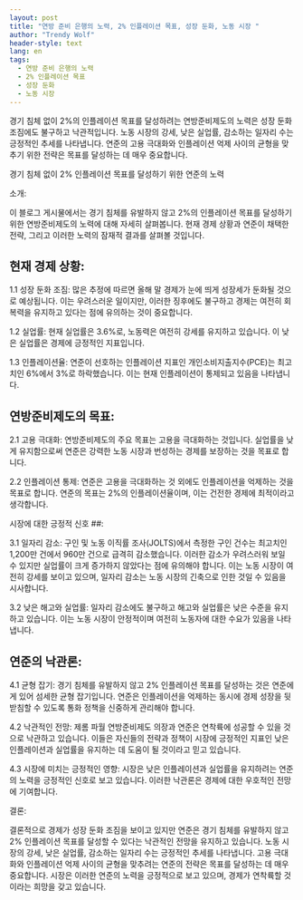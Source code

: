 ```yaml
---
layout: post
title: "연방 준비 은행의 노력, 2% 인플레이션 목표, 성장 둔화, 노동 시장 "
author: "Trendy Wolf"
header-style: text
lang: en
tags:
  - 연방 준비 은행의 노력
  - 2% 인플레이션 목표
  - 성장 둔화
  - 노동 시장
---
```


경기 침체 없이 2%의 인플레이션 목표를 달성하려는 연방준비제도의 노력은 성장 둔화 조짐에도 불구하고 낙관적입니다. 노동 시장의 강세, 낮은 실업률, 감소하는 일자리 수는 긍정적인 추세를 나타냅니다. 연준의 고용 극대화와 인플레이션 억제 사이의 균형을 맞추기 위한 전략은 목표를 달성하는 데 매우 중요합니다.

경기 침체 없이 2% 인플레이션 목표를 달성하기 위한 연준의 노력

소개:

이 블로그 게시물에서는 경기 침체를 유발하지 않고 2%의 인플레이션 목표를 달성하기 위한 연방준비제도의 노력에 대해 자세히 살펴봅니다. 현재 경제 상황과 연준이 채택한 전략, 그리고 이러한 노력의 잠재적 결과를 살펴볼 것입니다. 

## 현재 경제 상황:

1.1 성장 둔화 조짐: 많은 추정에 따르면 올해 말 경제가 눈에 띄게 성장세가 둔화될 것으로 예상됩니다. 이는 우려스러운 일이지만, 이러한 징후에도 불구하고 경제는 여전히 회복력을 유지하고 있다는 점에 유의하는 것이 중요합니다.

1.2 실업률: 현재 실업률은 3.6%로, 노동력은 여전히 강세를 유지하고 있습니다. 이 낮은 실업률은 경제에 긍정적인 지표입니다.

1.3 인플레이션율: 연준이 선호하는 인플레이션 지표인 개인소비지출지수(PCE)는 최고치인 6%에서 3%로 하락했습니다. 이는 현재 인플레이션이 통제되고 있음을 나타냅니다. 

## 연방준비제도의 목표:

2.1 고용 극대화: 연방준비제도의 주요 목표는 고용을 극대화하는 것입니다. 실업률을 낮게 유지함으로써 연준은 강력한 노동 시장과 번성하는 경제를 보장하는 것을 목표로 합니다.

2.2 인플레이션 통제: 연준은 고용을 극대화하는 것 외에도 인플레이션을 억제하는 것을 목표로 합니다. 연준의 목표는 2%의 인플레이션율이며, 이는 건전한 경제에 최적이라고 생각합니다. 

시장에 대한 긍정적 신호 ##:

3.1 일자리 감소: 구인 및 노동 이직률 조사(JOLTS)에서 측정한 구인 건수는 최고치인 1,200만 건에서 960만 건으로 급격히 감소했습니다. 이러한 감소가 우려스러워 보일 수 있지만 실업률이 크게 증가하지 않았다는 점에 유의해야 합니다. 이는 노동 시장이 여전히 강세를 보이고 있으며, 일자리 감소는 노동 시장의 긴축으로 인한 것일 수 있음을 시사합니다.

3.2 낮은 해고와 실업률: 일자리 감소에도 불구하고 해고와 실업률은 낮은 수준을 유지하고 있습니다. 이는 노동 시장이 안정적이며 여전히 노동자에 대한 수요가 있음을 나타냅니다. 

## 연준의 낙관론:

4.1 균형 잡기: 경기 침체를 유발하지 않고 2% 인플레이션 목표를 달성하는 것은 연준에게 있어 섬세한 균형 잡기입니다. 연준은 인플레이션을 억제하는 동시에 경제 성장을 뒷받침할 수 있도록 통화 정책을 신중하게 관리해야 합니다.

4.2 낙관적인 전망: 제롬 파월 연방준비제도 의장과 연준은 연착륙에 성공할 수 있을 것으로 낙관하고 있습니다. 이들은 자신들의 전략과 정책이 시장에 긍정적인 지표인 낮은 인플레이션과 실업률을 유지하는 데 도움이 될 것이라고 믿고 있습니다.

4.3 시장에 미치는 긍정적인 영향: 시장은 낮은 인플레이션과 실업률을 유지하려는 연준의 노력을 긍정적인 신호로 보고 있습니다. 이러한 낙관론은 경제에 대한 우호적인 전망에 기여합니다.

결론:

결론적으로 경제가 성장 둔화 조짐을 보이고 있지만 연준은 경기 침체를 유발하지 않고 2% 인플레이션 목표를 달성할 수 있다는 낙관적인 전망을 유지하고 있습니다. 노동 시장의 강세, 낮은 실업률, 감소하는 일자리 수는 긍정적인 추세를 나타냅니다. 고용 극대화와 인플레이션 억제 사이의 균형을 맞추려는 연준의 전략은 목표를 달성하는 데 매우 중요합니다. 시장은 이러한 연준의 노력을 긍정적으로 보고 있으며, 경제가 연착륙할 것이라는 희망을 갖고 있습니다. 
